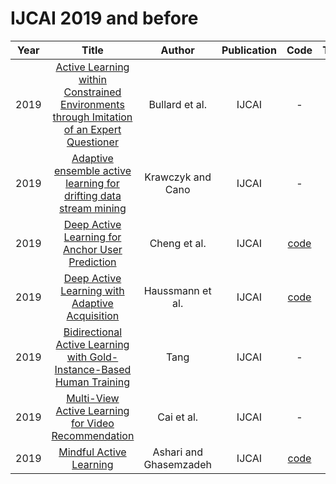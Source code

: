 # IJCAI 2019 and before

| Year |                                                       Title                                                       |   Author    | Publication | Code | Tasks | Notes | Datasets| Notions |
|:----:|:-----------------------------------------------------------------------------------------------------------------:|:-----------:|:-----------:|:----:|:----:|:-----:|:-----:|:-----:|
| 2019 | [Active Learning within Constrained Environments through Imitation of an Expert Questioner](https://www.ijcai.org/proceedings/2019/283) |     Bullard et al.     |    IJCAI    |                       -                        |      |       |
| 2019 |             [Adaptive ensemble active learning for drifting data stream mining](https://www.ijcai.org/proceedings/2019/383)             |   Krawczyk and Cano    |    IJCAI    |                       -                        |      |       |
| 2019 |                      [Deep Active Learning for Anchor User Prediction](https://www.ijcai.org/proceedings/2019/298)                      |      Cheng et al.      |    IJCAI    |   [code](https://github.com/chengaf/DALAUP)    |      |       |
| 2019 |                      [Deep Active Learning with Adaptive Acquisition](https://www.ijcai.org/proceedings/2019/343)                       |    Haussmann et al.    |    IJCAI    | [code](https://github.com/manuelhaussmann/ral) |      |       |
| 2019 |           [Bidirectional Active Learning with Gold-Instance-Based Human Training](https://www.ijcai.org/proceedings/2019/830)           |          Tang          |    IJCAI    |                       -                        |      |       |
| 2019 |                    [Multi-View Active Learning for Video Recommendation](https://www.ijcai.org/proceedings/2019/284)                    |       Cai et al.       |    IJCAI    |                       -                        |      |       |
| 2019 |                                  [Mindful Active Learning](https://www.ijcai.org/proceedings/2019/314)                                  | Ashari and Ghasemzadeh |    IJCAI    |     [code](https://github.com/zhesna/EMMA)     |      |       |
